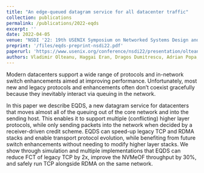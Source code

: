 ```yaml
---
title: "An edge-queued datagram service for all datacenter traffic"
collection: publications
permalink: /publications/2022-eqds
excerpt: ''
date: 2022-04-05
venue: "NSDI '22: 19th USENIX Symposium on Networked Systems Design and Implementation"
preprint: '/files/eqds-preprint-nsdi22.pdf'
paperurl: 'https://www.usenix.org/conference/nsdi22/presentation/olteanu'
authors: Vladimir Olteanu, Haggai Eran, Dragos Dumitrescu, Adrian Popa, Cristi Baciu, Mark Silberstein, Georgios Nikolaidis, Mark Handley, Costin Raiciu
---
```

Modern datacenters support a wide range of protocols and in-network switch enhancements aimed at improving performance. Unfortunately, most new and legacy protocols and enhancements often don’t coexist gracefully because they inevitably interact via queuing in the network.

In this paper we describe EQDS, a new datagram service for datacenters that moves almost all of the queuing out of the core network and into the sending host. This enables it to support multiple (conflicting) higher layer protocols, while only sending packets into the network when decided by a receiver-driven credit scheme. EQDS can speed-up legacy TCP and RDMA stacks and enable transport protocol evolution, while benefiting from future switch enhancements without needing to modify higher layer stacks. We show through simulation and multiple implementations that EQDS can reduce FCT of legacy TCP by 2x, improve the NVMeOF throughput by 30%, and safely run TCP alongside RDMA on the same network.